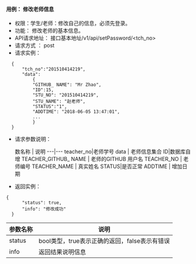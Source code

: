 #### 用例： 修改老师信息
- 权限：学生/老师：修改自己的信息，必须先登录。
- 功能： 修改老师的基本信息。
- API请求地址： 接口基本地址/v1/api/setPassword/<tch_no>
- 请求方式 ： post
- 请求实例：

```
  {         
      "tch_no":"201510414219",
      "data": 
          {
          "GITHUB_ NAME": "Mr Zhao",
          "ID":15,
          "STU_NO": "201510414219",
          "STU_NAME": "赵老师",
          "STATUS":"1",
          "ADDTIME": "2018-06-05 13:47:01",
          ...
          }
  }

```
- 请求参数说明：

	数名称	| 说明
---|---
teacher_no|老师学号
data | 老师信息集合
ID|数据库自增
	TEACHER_GITHUB_ NAME | 老师的GITHUB 用户名 
TEACHER_NO | 老师编号
TEACHER_NAME | 真实姓名
STATUS|是否正常
ADDTIME | 增加日期

- 返回实例：
```
{         
      "status": true,
      "info": "修改成功"
  }
```


参数名称 | 说明
---|---
status | bool类型，true表示正确的返回，false表示有错误
info | 返回结果说明信息



